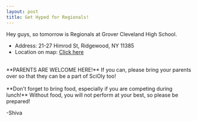 ```yaml
---
layout: post
title: Get Hyped for Regionals!
---
```


Hey guys, so tomorrow is Regionals at Grover Cleveland High School.
- Address: 21-27 Himrod St, Ridgewood, NY 11385
- Location on map: <a href="https://www.google.com/maps/place/Grover+Cleveland+High+School/@40.712311,-73.9156377,15.48z/data=!4m5!3m4!1s0x89c25e99034e272b:0x8ec0476158e7d6fe!8m2!3d40.7116316!4d-73.9091658">Click here</a>
<br>
**PARENTS ARE WELCOME HERE!** If you can, please bring your parents over so that they can be a part of SciOly too!
<br>
<br>
**Don't forget to bring food, especially if you are competing during lunch!** Without food, you will not perform at your best, so please be prepared!




-Shiva

<br>
<br>
<br>
<br>
<br>
